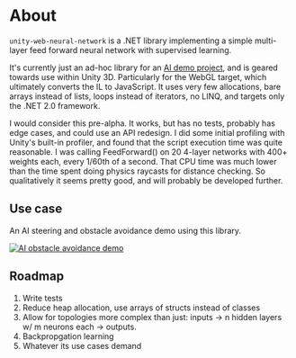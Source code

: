 # About

`unity-web-neural-network` is a .NET library implementing a simple multi-layer feed forward neural network with supervised learning.

It's currently just an ad-hoc library for an [AI demo project](https://github.com/mattolenik/AISteeringDemo), and is geared towards use within Unity 3D. Particularly for the WebGL target, which ultimately converts the IL to JavaScript. It uses very few allocations, bare arrays instead of lists, loops instead of iterators, no LINQ, and targets only the .NET 2.0 framework.

I would consider this pre-alpha. It works, but has no tests, probably has edge cases, and could use an API redesign. I did some initial profiling with Unity's built-in profiler, and found that the script execution time was quite reasonable. I was calling FeedForward() on 20 4-layer networks with 400+ weights each, every 1/60th of a second. That CPU time was much lower than the time spent doing physics raycasts for distance checking. So qualitatively it seems pretty good, and will probably be developed further.

## Use case

An AI steering and obstacle avoidance demo using this library.

[![AI obstacle avoidance demo](http://i.imgur.com/5dX7v3L.gif)](https://youtu.be/Ffkjfok1HTY)

## Roadmap

1. Write tests
2. Reduce heap allocation, use arrays of structs instead of classes
3. Allow for topologies more complex than just: inputs -> n hidden layers w/ m neurons each -> outputs.
4. Backpropgation learning
5. Whatever its use cases demand
